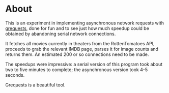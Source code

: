 # About

This is an experiment in implementing asynchronous network requests with [grequests](https://github.com/kennethreitz/grequests), done for fun and to see just how much speedup could be obtained by abandoning serial network connections. 

It fetches all movies currently in theaters from the RottenTomatoes API, proceeds to grab the relevant IMDB page, parses it for image counts and returns them. An estimated 200 or so connections need to be made.

The speedups were impressive: a serial version of this program took about two to five minutes to complete; the asynchronous version took 4-5 seconds. 

Grequests is a beautiful tool.